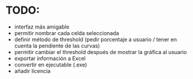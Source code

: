 # TODO:
- interfaz más amigable
- permitir nombrar cada celda seleccionada 
- definir método de threshold (pedir porcentaje a usuario / tener en cuenta la pendiente de las curvas)
- permitir cambiar el threshold después de mostrar la gráfica al usuario
- exportar información a Excel
- convertir en ejecutable (.exe)
- añadir licencia
